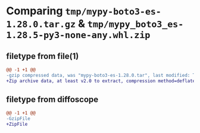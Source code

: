 # Comparing `tmp/mypy-boto3-es-1.28.0.tar.gz` & `tmp/mypy_boto3_es-1.28.5-py3-none-any.whl.zip`

## filetype from file(1)

```diff
@@ -1 +1 @@
-gzip compressed data, was "mypy-boto3-es-1.28.0.tar", last modified: Thu Jul  6 20:59:33 2023, max compression
+Zip archive data, at least v2.0 to extract, compression method=deflate
```

## filetype from diffoscope

```diff
@@ -1 +1 @@
-GzipFile
+ZipFile
```

